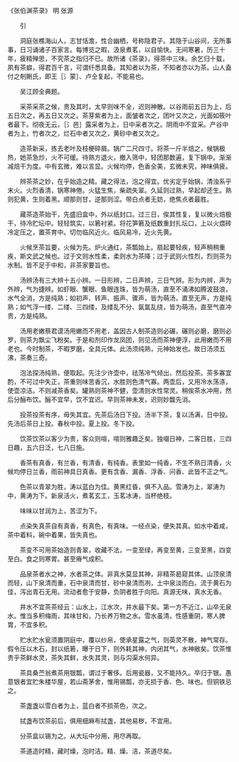 《张伯渊茶录》 明 张源 

　　引

　　洞庭张樵海山人，志甘恬澹，性合幽栖，号称隐君子。其隐于山谷间，无所事事，日习诵诸子百家言。每博览之暇，汲泉煮茗，以自愉快。无间寒暑，历三十年，疲精殚思，不究茶之指归不已。故所诸《茶录》，得茶中三味。余乞归十载，夙有茶癖，得君百千言，可谓纤悉具备。其知者以为茶，不知者亦以为茶。山人盍付之剞劂氏，即王［氵蒙］、卢仝复起，不能易也。

　　吴江顾全典题。

　　采茶采茶之候，贵及其时，太早则味不全，迟则神散。以谷雨前五日为上，后五日次之，再五日又次之。茶芽紫者为上，面皱者次之，团叶又次之，光面如筱叶者最下。彻夜无云，［氵邑］露采者为上，日中采者次之。阴雨中不宜采。产谷中者为上，竹者次之，烂石中者又次之，黄砂中者又次之。

　　造茶新采，拣去老叶及枝梗碎屑。锅广二尺四寸。将茶一斤半焙之，候锅极热，她茶急炒，火不可缓。待熟方退火，撤入筛中，轻团那数遍，复下锅中。渐渐减焙干为度。中有玄微，难以言显。火候均停，色香全美，玄微未究，神味俱疲。

　　辨茶茶之妙，在乎始造之精。藏之得法，泡之得宜。优劣定乎始锅，清浊系乎末火。火烈香清，锅寒神倦。火猛生焦，柴疏失翠。久延则过熟，早起却还生。熟则犯黄，生则着黑。顺那则甘，逆那则涩。带白点者无妨，绝焦点者最胜。

　　藏茶造茶始干，先盛旧盒中，外以纸封口。过三日，俟其性复，复以微火焙极干，待冷贮坛中。轻轻筑实，以箬衬紧。将花笋箬及纸数重封扎坛口，上以火煨砖冷定压之，置茶育中。切勿临风近火。临风易冷，近火先黄。

　　火候烹茶旨要，火候为先。炉火通红，茶瓢始上。扇起要轻疾，轻声稍稍重疾，斯文武之候也。过于文则水性柔，柔则水为茶降；过于武则火性烈，烈则茶为水制。皆不足于中和，非茶家要旨也。

　　汤辨汤有三大辨十五小辨。一日形辨，二日声辨，三日气辨。形为内辨，声为外辨，气为捷辨。如虾眼、蟹眼、鱼眼连珠，皆为萌汤，直至不涌沸如腾波鼓浪，水气全消，方是纯熟；如初声、转声、振声、骤声，皆为萌汤，直至无声，方是纯熟；如气浮一缕、二缕、三四缕，及缕乱不分、氤氲乱绕，皆为萌汤，直至气直冲贵，方是纯熟。

　　汤用老嫩蔡君谟汤用嫩而不用老，盖因古人制茶造则必碾，碾则必磨，磨则必罗，则茶为飘尘飞粉矣。于是和剂印作龙凤团，则见汤而茶神便浮，此用嫩而不用老也。今时制茶，不暇罗磨，全具元体。此汤须纯熟，元神始发也。故日汤须五沸，茶奏三奇。

　　泡法探汤纯熟，便取起。先注少许壶中，祛荡冷气倾出，然后投茶。茶多寡宜酌，不可过中失正，茶重则味苦香沉，水胜则色清气寡。两壶后，又用冷水荡涤，使壶凉洁。不则减茶香矣。罐熟则茶神不健，壶清则水性常灵。稍俟茶水冲用，然后分酾布饮。酾不宜早，饮不宜迟。早则茶神未发，迟则妙馥先消。

　　投茶投茶有序，毋失其宜。先茶后汤日下投。汤半下茶，复以汤满，日中投。先汤后茶日上投。春秋中投。夏上投。冬下投。

　　饮茶饮茶以客少为贵，客众则喧，喧则雅趣乏矣。独啜日神，二客日胜，三四日趣，五六日泛，七八日施。

　　香茶有真香，有兰香，有清香，有纯香。表里如一纯香，不生不熟日清香，火候均停日兰香，雨前神具日真香。更有含香、漏香、浮香、问香、此皆不正之气。

　　色茶以青翠为胜，涛以蓝白为佳。黄黑红昏，俱不入品。雪涛为上，翠涛为中，黄涛为下。新泉活火，煮茗玄工，玉茗冰涛，当杯绝枝。

　　味味以甘润为上，苦涩为下。

　　点染失真茶自有真香，有真色，有真味。一经点染，便失其真。如水中着咸，茶中着料，碗中着果，皆失真也。

　　茶变不可用茶始造则青翠，收藏不法，一变至绿，再变至黄，三变至黑，四变至白。食之则寒胃。甚至瘠气成积。

　　品泉茶者水之神，水者茶之体。非真水莫显其神，非精茶曷窥其体。山顶泉清而轻，山下泉清而重，石中泉清而甘，砂中泉清而冽，土中泉淡而白。流于黄石为佳，泻出青石无用。流动者愈于安静，负阴者胜于向阳。真源无味，真水无香。

　　井水不宜茶茶经云：山水上，江水次，井水最下矣。第一方不近江，山卒无泉水。惟当多积梅雨，其味甘和，乃长养万物之水。雪水虽清，性感重阴，寒人脾胃，不宜多积。

　　贮水贮水瓮须置阴庭中，覆以纱帛，使承星露之气，则英灵不散，神气常存。假令压以木石，封以纸箬，曝于日下，则外耗其神，内闭其气，水神敝矣。饮茶惟贵乎茶鲜水灵，茶失其鲜，水失其灵，则与沟渠水何异。

　　茶具桑苎翁煮茶用银瓢，谓过于奢侈。后用瓷器，又不能持久。卒归于银。愚意银者宜贮朱楼华屋，若山斋茅舍，惟用锡瓢，亦无损于香、色、味也。但铜铁忌之。

　　茶盏盏以雪白者为上，蓝白者不损茶色，次之。

　　拭盏布饮茶前后，俱用细麻布拭盏，其他易秽，不宜用。

　　分茶盒以锡为之。从大坛中分用，用尽再取。

　　茶道造时精，藏时燥，泡时洁。精、燥、洁，茶道尽矣。
